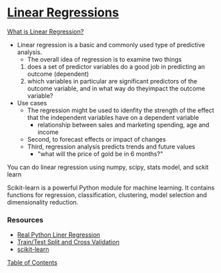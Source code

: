 # [Linear Regressions](https://bigdata-madesimple.com/how-to-run-linear-regression-in-python-scikit-learn/)

[What is Linear Regression?](https://www.statisticssolutions.com/what-is-linear-regression/)
- Linear regression is a basic and commonly used type of predictive analysis.
  - The overall idea of regression is to examine two things
  1. does a set of predictor variables do a good job in predicting an outcome (dependent)
  2. which variables in particular are significant predictors of the outcome variable, and in what way do theyimpact the outcome variable?
- Use cases
  - The regression might be used to idenfity the strength of the effect that the independent variables have on a dependent variable 
    - relationship between sales and marketing spending, age and income
  - Second, to forecast effects or impact of changes
  - Third, regression analysis predicts trends and future values
    - "what will the price of gold be in 6 months?"

You can do linear regression using numpy, scipy, stats model, and sckit learn

Scikit-learn is a powerful Python module for machine learning. It contains functions for regression, classification, clustering, model selection and dimensionality reduction.



### Resources
- [Real Python Liner Regression](https://realpython.com/linear-regression-in-python/)
- [Train/Test Split and Cross Validation](https://towardsdatascience.com/train-test-split-and-cross-validation-in-python-80b61beca4b6)
- [scikit-learn](https://scikit-learn.org/stable/)

[Table of Contents](../README.md)
